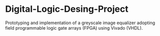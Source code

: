 # Digital-Logic-Desing-Project
Prototyping and implementation of a greyscale image equalizer adopting field programmable logic gate arrays (FPGA) using Vivado (VHDL).


